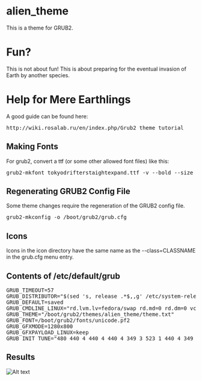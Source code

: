# alien_theme

This is a theme for GRUB2.

# Fun?

This is not about fun! This is about preparing for the eventual
invasion of Earth by another species.

# Help for Mere Earthlings

A good guide can be found here:
<pre>
http://wiki.rosalab.ru/en/index.php/Grub2_theme_tutorial
</pre>

## Making Fonts

For grub2, convert a ttf (or some other allowed font files) like this:

<pre>
grub2-mkfont tokyodrifterstaightexpand.ttf -v --bold --size 24 --range=0x0-0x7f  -o /boot/grub2/themes/alien_theme/alien_big.pf2
</pre>

## Regenerating GRUB2 Config File

Some theme changes require the regeneration of the GRUB2 config file.

<pre>
grub2-mkconfig -o /boot/grub2/grub.cfg
</pre>

## Icons

Icons in the icon directory have the same name as the
--class=CLASSNAME in the grub.cfg menu entry.

## Contents of /etc/default/grub

<pre>
GRUB_TIMEOUT=57
GRUB_DISTRIBUTOR="$(sed 's, release .*$,,g' /etc/system-release)"
GRUB_DEFAULT=saved
GRUB_CMDLINE_LINUX="rd.lvm.lv=fedora/swap rd.md=0 rd.dm=0 vconsole.keymap=us $([ -x /usr/sbin/rhcrashkernel-param ] && /usr/sbin/rhcrashkernel-param || :) rd.luks=0 vconsole.font=latarcyrheb-sun16 rd.lvm.lv=fedora/root rhgb quiet"
GRUB_THEME="/boot/grub2/themes/alien_theme/theme.txt"
GRUB_FONT=/boot/grub2/fonts/unicode.pf2
GRUB_GFXMODE=1280x800
GRUB_GFXPAYLOAD_LINUX=keep
GRUB_INIT_TUNE="480 440 4 440 4 440 4 349 3 523 1 440 4 349 3 523 1 440 8 659 4 659 4 659 4 698 3 523 1 415 4 349 3 523 1 440 8"
</pre>

## Results

![Alt text](screenshot.png?raw=true "Screenshot")